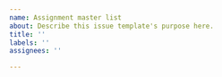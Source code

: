```yaml
---
name: Assignment master list
about: Describe this issue template's purpose here.
title: ''
labels: ''
assignees: ''

---
```



